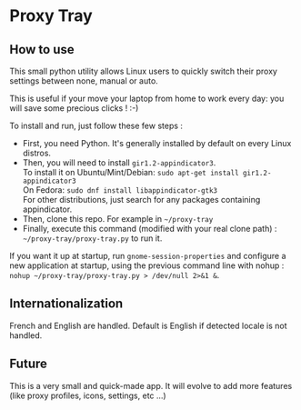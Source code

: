 # Proxy Tray

## How to use

This small python utility allows Linux users to quickly switch their proxy settings between none, manual or auto.

This is useful if your move your laptop from home to work every day: you will save some precious clicks ! :-)

To install and run, just follow these few steps :

- First, you need Python. It's generally installed by default on every Linux distros.
- Then, you will need to install `gir1.2-appindicator3`.  
  To install it on Ubuntu/Mint/Debian: `sudo apt-get install gir1.2-appindicator3`  
  On Fedora: `sudo dnf install libappindicator-gtk3`  
  For other distributions, just search for any packages containing appindicator.
- Then, clone this repo. For example in `~/proxy-tray`
- Finally, execute this command (modified with your real clone path) : `~/proxy-tray/proxy-tray.py` to run it.

If you want it up at startup, run `gnome-session-properties` and configure a new application at startup,
using the previous command line with nohup : `nohup ~/proxy-tray/proxy-tray.py > /dev/null 2>&1 &`.

## Internationalization

French and English are handled. Default is English if detected locale is not handled.

## Future

This is a very small and quick-made app.
It will evolve to add more features (like proxy profiles, icons, settings, etc ...)
